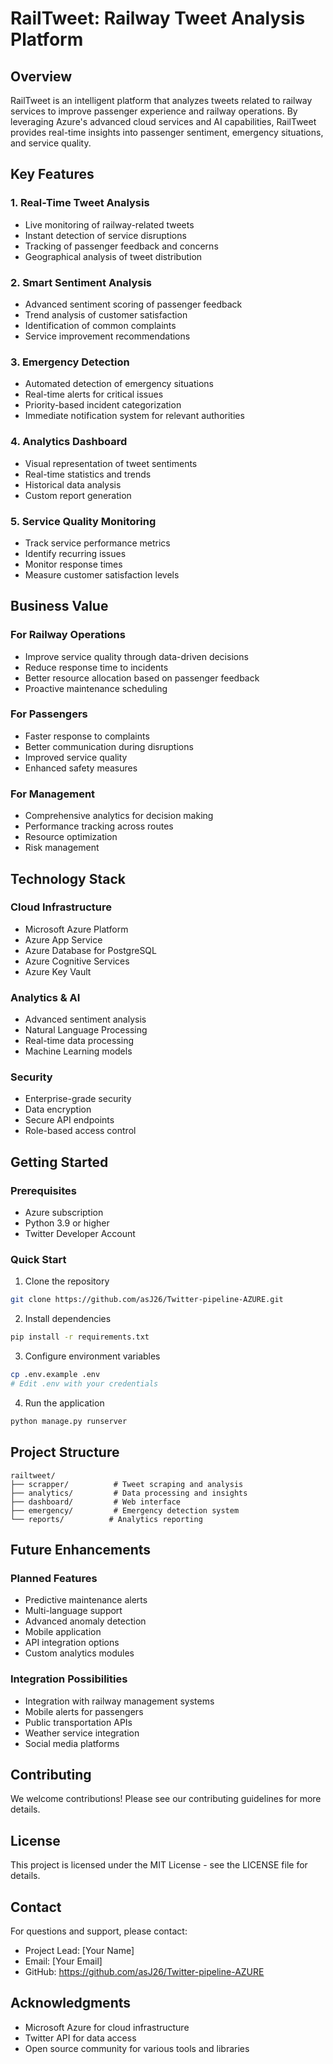 # RailTweet: Railway Tweet Analysis Platform

## Overview
RailTweet is an intelligent platform that analyzes tweets related to railway services to improve passenger experience and railway operations. By leveraging Azure's advanced cloud services and AI capabilities, RailTweet provides real-time insights into passenger sentiment, emergency situations, and service quality.

## Key Features

### 1. Real-Time Tweet Analysis
- Live monitoring of railway-related tweets
- Instant detection of service disruptions
- Tracking of passenger feedback and concerns
- Geographical analysis of tweet distribution

### 2. Smart Sentiment Analysis
- Advanced sentiment scoring of passenger feedback
- Trend analysis of customer satisfaction
- Identification of common complaints
- Service improvement recommendations

### 3. Emergency Detection
- Automated detection of emergency situations
- Real-time alerts for critical issues
- Priority-based incident categorization
- Immediate notification system for relevant authorities

### 4. Analytics Dashboard
- Visual representation of tweet sentiments
- Real-time statistics and trends
- Historical data analysis
- Custom report generation

### 5. Service Quality Monitoring
- Track service performance metrics
- Identify recurring issues
- Monitor response times
- Measure customer satisfaction levels

## Business Value

### For Railway Operations
- Improve service quality through data-driven decisions
- Reduce response time to incidents
- Better resource allocation based on passenger feedback
- Proactive maintenance scheduling

### For Passengers
- Faster response to complaints
- Better communication during disruptions
- Improved service quality
- Enhanced safety measures

### For Management
- Comprehensive analytics for decision making
- Performance tracking across routes
- Resource optimization
- Risk management

## Technology Stack

### Cloud Infrastructure
- Microsoft Azure Platform
- Azure App Service
- Azure Database for PostgreSQL
- Azure Cognitive Services
- Azure Key Vault

### Analytics & AI
- Advanced sentiment analysis
- Natural Language Processing
- Real-time data processing
- Machine Learning models

### Security
- Enterprise-grade security
- Data encryption
- Secure API endpoints
- Role-based access control

## Getting Started

### Prerequisites
- Azure subscription
- Python 3.9 or higher
- Twitter Developer Account

### Quick Start
1. Clone the repository
```bash
git clone https://github.com/asJ26/Twitter-pipeline-AZURE.git
```

2. Install dependencies
```bash
pip install -r requirements.txt
```

3. Configure environment variables
```bash
cp .env.example .env
# Edit .env with your credentials
```

4. Run the application
```bash
python manage.py runserver
```

## Project Structure

```
railtweet/
├── scrapper/          # Tweet scraping and analysis
├── analytics/         # Data processing and insights
├── dashboard/         # Web interface
├── emergency/         # Emergency detection system
└── reports/          # Analytics reporting
```

## Future Enhancements

### Planned Features
- Predictive maintenance alerts
- Multi-language support
- Advanced anomaly detection
- Mobile application
- API integration options
- Custom analytics modules

### Integration Possibilities
- Integration with railway management systems
- Mobile alerts for passengers
- Public transportation APIs
- Weather service integration
- Social media platforms

## Contributing
We welcome contributions! Please see our contributing guidelines for more details.

## License
This project is licensed under the MIT License - see the LICENSE file for details.

## Contact
For questions and support, please contact:
- Project Lead: [Your Name]
- Email: [Your Email]
- GitHub: https://github.com/asJ26/Twitter-pipeline-AZURE

## Acknowledgments
- Microsoft Azure for cloud infrastructure
- Twitter API for data access
- Open source community for various tools and libraries
